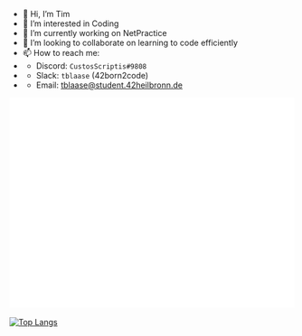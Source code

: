 - 👋 Hi, I’m Tim
- 👀 I’m interested in Coding
- 🌱 I’m currently working on NetPractice
- 💞️ I’m looking to collaborate on learning to code efficiently
- 📫 How to reach me:
- - Discord: `CustosScriptis#9808`
- - Slack: `tblaase` (42born2code)
- - Email: tblaase@student.42heilbronn.de

<!---[![Tim's GitHub stats](https://github-readme-stats.vercel.app/api?username=tblaase&theme=dark&count_private=true)](https://github.com/anuraghazra/github-readme-stats)<br>--->
<!---[![42 Profile Card](https://1337-readme.vercel.app/api/profile?cursus=42cursus&dark=true&email=hide&leet_logo=hide&login=tblaase)](https://profile.intra.42.fr/users/tblaase)--->
![Metrics](https://github.com/tblaase/tblaase/blob/main/github-metrics.svg)

[![Top Langs](https://github-readme-stats.vercel.app/api/top-langs/?username=tblaase&theme=dark&count_private=true)](https://github.com/anuraghazra/github-readme-stats)<br>
